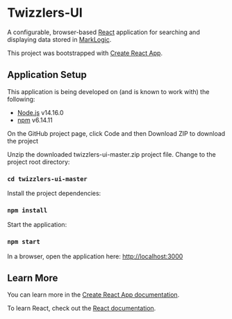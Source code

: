 # Twizzlers-UI

A configurable, browser-based [React](https://reactjs.org/) application for searching and displaying data stored in [MarkLogic](http://www.marklogic.com).

This project was bootstrapped with [Create React App](https://github.com/facebook/create-react-app).

## Application Setup

This application is being developed on (and is known to work with) the following:

- [Node.js](https://nodejs.org/) v14.16.0
- [npm](https://www.npmjs.com/) v6.14.11

On the GitHub project page, click Code and then Download ZIP to download the project 

Unzip the downloaded twizzlers-ui-master.zip project file. Change to the project root directory:

 ### `cd twizzlers-ui-master`

Install the project dependencies:

### `npm install`

Start the application:

### `npm start`

In a browser, open the application here: [http://localhost:3000](http://localhost:3000)

## Learn More

You can learn more in the [Create React App documentation](https://facebook.github.io/create-react-app/docs/getting-started).

To learn React, check out the [React documentation](https://reactjs.org/).
